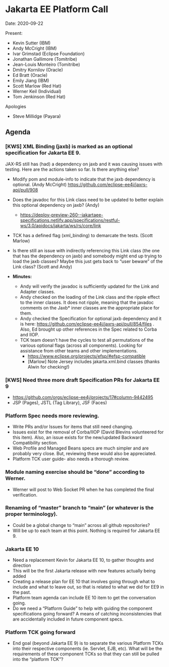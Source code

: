 # Jakarta EE Platform Call

Date: 2020-09-22

Present:

- Kevin Sutter (IBM)
- Andy McCright (IBM)
- Ivar Grimstad (Eclipse Foundation)
- Jonathan Gallimore (Tomitribe)
- Jean-Louis Monteiro (Tomitribe)
- Dmitry Kornilov (Oracle)
- Ed Bratt (Oracle)
- Emily Jiang (IBM)
- Scott Marlow (Red Hat)
- Werner Keil (Individual)
- Tom Jenkinson (Red Hat)

Apologies

- Steve Millidge (Payara)

## Agenda

### [KWS] XML Binding (jaxb) is marked as an optional specification for Jakarta EE 9.

JAX-RS still has (had) a dependency on jaxb and it was causing issues with testing.  Here are the actions taken so far.  Is there anything else?

* Modify pom and module-info to indicate that the jaxb dependency is optional. (Andy McCright)
https://github.com/eclipse-ee4j/jaxrs-api/pull/908
* Does the javadoc for this Link class need to be updated to better explain this optional dependency on jaxb? (Andy) 
   * https://deploy-preview-260--jakartaee-specifications.netlify.app/specifications/restful-ws/3.0/apidocs/jakarta/ws/rs/core/link 
* TCK has a defined flag (xml_binding) to demarcate the tests. (Scott Marlow)
* Is there still an issue with indirectly referencing this Link class (the one that has the dependency on jaxb) and somebody might end up trying to load the jaxb classes?  Maybe this just gets back to “user beware” of the Link class?  (Scott and Andy)

* **Minutes:**
   * Andy will verify the javadoc is sufficiently updated for the Link and Adapter classes.
   * Andy checked on the loading of the Link class and the ripple effect to the inner classes. It does not ripple, meaning that the javadoc comments on the Jaxb* inner classes are the appropriate place for them.
   * Andy checked the Specification for optional jaxb dependency and it is here: https://github.com/eclipse-ee4j/jaxrs-api/pull/854/files . Also, Ed brought up other references in the Spec related to Corba and IIOP.
   * TCK team doesn’t have the cycles to test all permutations of the various optional flags (across all components).  Looking for assistance from other teams and other implementations.  
      * https://www.eclipse.org/projects/efsp/#efsp-compatible 
      * [Marlow] Note Jersey includes jakarta.xml.bind classes (thanks Alwin for checking!)

### [KWS] Need three more draft Specification PRs for Jakarta EE 9

* https://github.com/orgs/eclipse-ee4j/projects/17#column-9442495 
* JSP (Pages), JSTL (Tag Library), JSF (Faces)

### Platform Spec needs more reviewing.  

* Write PRs and/or Issues for items that still need changing.
* Issues exist for the removal of Corba/IIOP (David Blevins volunteered for this item).  Also, an issue exists for the new/updated Backward Compatibility section.
* Web Profile and Managed Beans specs are much simpler and are probably very close.  But, reviewing these would also be appreciated.
* Platform TCK user guide- also needs a thorough review.

### Module naming exercise should be “done” according to Werner.

* Werner will post to Web Socket PR when he has completed the final verification.

### Renaming of “master” branch to “main” (or whatever is the proper terminology).

* Could be a global change to “main” across all github repositories?
* Will be up to each team at this point.  Nothing is required for Jakarta EE 9.

### Jakarta EE 10

* Need a replacement Kevin for Jakarta EE 10, to gather thoughts and direction
* This will be the first Jakarta release with new features actually being added
* Creating a release plan for EE 10 that involves going through what to include and what to leave out, so that is related to what we did for EE9 in the past.
* Platform team agenda can include EE 10 item to get the conversation going.
* Do we need a “Platform Guide” to help with guiding the component specifications going forward?  A means of catching inconsistencies that are accidentally included in future component specs.

### Platform TCK going forward

* End goal (beyond Jakarta EE 9) is to separate the various Platform TCKs into their respective components (ie. Servlet, EJB, etc).  What will be the requirements of these component TCKs so that they can still be pulled into the “platform TCK”?
